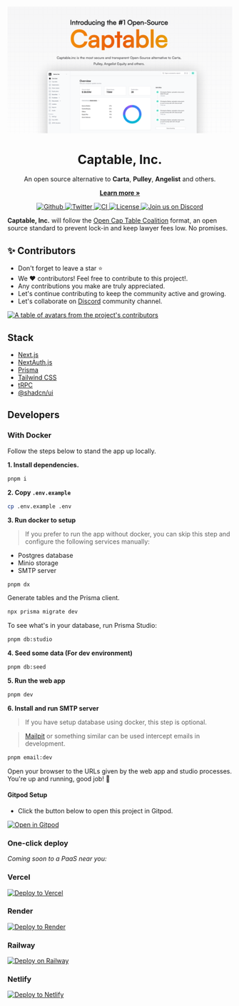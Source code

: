 <a href="https://captable.inc" alt="Captable, Inc.">
  <img alt="Captable, Inc. cover image" src=".github/images/cover.png?v=0">
</a>


<h1 align="center">Captable, Inc.</h1>
<p align="center">
  An open source alternative to <strong>Carta</strong>, <strong>Pulley</strong>, <strong>Angelist</strong> and others.
</p>
<p align="center">
  <a href="https://captable.inc"><strong>Learn more »</strong></a>
</p>

<p align="center">
  <a href="https://github.com/captableinc/captable/stargazers">
    <img src="https://img.shields.io/github/stars/captableinc/captable??style=flat&label=captable&logo=github&color=2dd4bf&logoColor=fff" alt="Github" />
  </a>
  <a href="https://twitter.com/captableinc">
    <img src="https://img.shields.io/twitter/follow/captableinc?style=flat&label=%40Captable, Inc.&logo=twitter&color=0bf&logoColor=0bf" alt="Twitter" />
  </a>
  <a href="https://github.com/captableinc/captable/actions/workflows/release.yml">
    <img src="https://github.com/captableinc/captable/actions/workflows/release.yml/badge.svg?branch=main&title=CI" alt="CI" />
  </a>
  <a href="https://github.com/captableinc/captable/blob/main/LICENSE">
    <img src="https://img.shields.io/github/license/captableinc/captable?label=license&logo=github&color=f80&logoColor=fff" alt="License" />
  </a>
  <a href="https://discord.gg/rCpqnD6G6p">
    <img src="https://img.shields.io/badge/Discord-Join%20us%20on%20Discord-blue" alt="Join us on Discord" />
  </a>
</p>


<strong>Captable, Inc.</strong> will follow the [Open Cap Table Coalition](https://www.opencaptablecoalition.com/format) format, an open source standard to prevent lock-in and keep lawyer fees low. No promises.

<h2 id="contributors">✨ Contributors</h2>

- Don't forget to leave a star ⭐️
- We ❤️ contributors! Feel free to contribute to this project!.
- Any contributions you make are truly appreciated.
- Let's continue contributing to keep the community active and growing.
- Let's collaborate on [Discord](https://discord.gg/rCpqnD6G6p) community channel.

<a href="https://github.com/captableinc/captable/graphs/contributors">
  <p>
    <img src="https://contrib.rocks/image?repo=captableinc/captable" alt="A table of avatars from the project's contributors" />
  </p>
</a>

## Stack
- [Next.js](https://nextjs.org)
- [NextAuth.js](https://next-auth.js.org)
- [Prisma](https://prisma.io)
- [Tailwind CSS](https://tailwindcss.com)
- [tRPC](https://trpc.io)
- [@shadcn/ui](https://ui.shadcn.com/)

## Developers

### With Docker
Follow the steps below to stand the app up locally.

**1. Install dependencies.**

```sh
pnpm i
```

**2. Copy `.env.example`**

```sh
cp .env.example .env
```

**3. Run docker to setup**
> If you prefer to run the app without docker, you can skip this step and configure the following services manually:

  * Postgres database
  * Minio storage
  * SMTP server 

```sh
pnpm dx
```

Generate tables and the Prisma client.

```sh
npx prisma migrate dev
```

To see what's in your database, run Prisma Studio:

```sh
pnpm db:studio

```

**4. Seed some data (For dev environment)**

```sh
pnpm db:seed
```

**5. Run the web app**

```sh
pnpm dev
```

**6. Install and run SMTP server**

> If you have setup database using docker, this step is optional.

> [Mailpit](https://github.com/axllent/mailpit) or something similar can be used intercept emails in development.

```sh
pnpm email:dev
```

Open your browser to the URLs given by the web app and studio processes. You're up and running, good job! 🎉

#### Gitpod Setup

- Click the button below to open this project in Gitpod.

[![Open in Gitpod](https://gitpod.io/button/open-in-gitpod.svg)](https://gitpod.io/#https://github.com/captableinc/captable)

### One-click deploy

_Coming soon to a PaaS near you:_

### Vercel

[![Deploy to Vercel](https://vercel.com/button)](https://vercel.com/new/git/external?repository-url=https://github.com/captableinc/captable)

### Render

[![Deploy to Render](https://render.com/images/deploy-to-render-button.svg)](https://render.com/deploy?repo=https://github.com/captableinc/captable)

### Railway

[![Deploy on Railway](https://railway.app/button.svg)](https://railway.app/new?template=)

### Netlify

[![Deploy to Netlify](https://www.netlify.com/img/deploy/button.svg)](https://app.netlify.com/start/deploy?repository=https://github.com/captableinc/captable)
